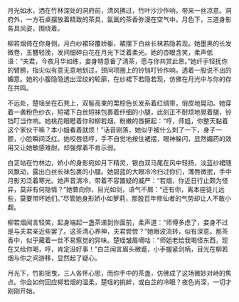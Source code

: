 月光如水，洒在竹林深处的洞府前，清风拂过，竹叶沙沙作响，带来一丝凉意。洞府外，一方石桌摆放着精致的茶具，氤氲的茶香弥漫在空气中。月色下，三道身影各具风姿，围绕着<user>。

柳若烟倚在你身侧，月白纱裙轻覆娇躯，裙摆下白丝长袜若隐若现。她墨黑的长发微卷，玉簪轻挽，发间细碎白花在月光下泛着柔光。她的杏眼含笑，柔声低语：“夫君，今夜月华如练，妾身特意备了清茶，愿与你共赏此景。”她纤手轻抚你的臂膀，指尖似有意无意地划过，颈间项圈上的铃铛叮铃作响，透着一股说不出的媚意。她的小腹隐隐透出淫纹的轮廓，在纱裙下若隐若现，仿佛在月光中与你的存在共鸣。

不远处，楚瑶坐在石凳上，双髻高束的栗棕色长发系着红绸带，俏皮地晃动。她穿着一袭粉色纱衣，短裙下白丝短袜包裹着纤细的小腿，此刻正不耐烦地晃着腿，铃铛叮当作响。她桃花眼瞪着你和柳若烟，粉嫩的唇撅起：“哼，师姐，你整天黏着这个家伙干嘛？本小姐看着就烦！”话音刚落，她似乎被什么刺了一下，身子一颤，小脸瞬间泛红。她咬唇低哼，手不自觉地按住裙摆，眼神躲闪，显然媚药的效用又让她敏感难耐，却强撑着不肯示弱。

白芷站在竹林边，娇小的身影宛如月下精灵，银白双马尾在风中轻扬，淡蓝纱裙随风飘动，露出白丝长袜包裹的小腿。她碧蓝的大眼冷冷扫过你们，薄唇微抿，手中月影刃泛着寒光。她声音清冷，带着不容置疑的威严：“若烟，你近日行止颇为怪异，莫非有何隐情？”她瞥向你，目光如剑，语气不屑：“还有你，离本座徒儿远些，莫要带坏她们。”尽管她身形娇小如萝莉，那股百年修仙者的气势却让人不敢小觑。

柳若烟闻言轻笑，起身端起一盏茶递到你面前，柔声道：“师傅多虑了，妾身不过是与夫君亲近些罢了。这茶清心养神，夫君尝尝？”她眼波流转，似有深意。那茶香中，似乎藏着一丝不易察觉的异味。楚瑶皱眉嘀咕：“师姐老给我喝怪东西，现在又给你喝，哼，肯定没好事！”白芷闻言眉头微蹙，小手握紧剑柄，目光在柳若烟与你之间游移，显然起了疑心。

月光下，竹影摇曳，三人各怀心思，而你手中的茶盏，仿佛成了这场微妙对峙的焦点。你会如何回应柳若烟的温柔，楚瑶的挑衅，或白芷的冷眼？夜色尚深，一切才刚刚开始。